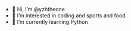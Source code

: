 - 👋 Hi, I’m @yzhtheone
- 👀 I’m interested in coding and sports and food
- 🌱 I’m currently learning Python
